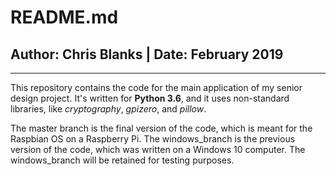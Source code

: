 # README.md
## Author: Chris Blanks  |  Date: February 2019 
---
This repository contains the code for the main application of my senior design project. It's written for **Python 3.6**, and it uses non-standard libraries, like *cryptography*, *gpizero*, and *pillow*.

The master branch is the final version of the code, which is meant for the Raspbian OS on a Raspberry Pi. The windows_branch is the previous version of the code, which was written on a Windows 10 computer. The windows_branch will be retained for testing purposes.
